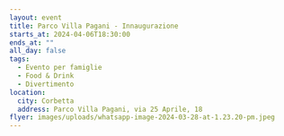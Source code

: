 ```yaml
---
layout: event
title: Parco Villa Pagani - Innaugurazione
starts_at: 2024-04-06T18:30:00
ends_at: ""
all_day: false
tags:
  - Evento per famiglie
  - Food & Drink
  - Divertimento
location:
  city: Corbetta
  address: Parco Villa Pagani, via 25 Aprile, 18
flyer: images/uploads/whatsapp-image-2024-03-28-at-1.23.20-pm.jpeg
---
```

